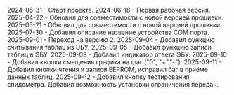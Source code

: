 2024-05-31 - Старт проекта.
2024-06-18 - Первая рабочая версия.
2025-04-22 - Обновил для совместимости с новой версией прошивки.
2025-05-21 - Обновил для совместимости с новой версией прошивки.
2025-07-30 - Добавил описание название устройства COM порта.
2025-09-01 - Переход на версию 2.
2025-09-04 - Добавил функцию считывания таблиц из ЭБУ.
2025-09-05 - Добавил функцию записи таблиц в ЭБУ.
2025-09-08 - Добавил индикатор ответа ЭБУ.
2025-09-10 - Добавил кнопки смещения графика на шаг ("0", "+","-").
2025-09-11 - Добавил кнопки чтения и записи EEPROM, исправил баг в приёме данных таблиц.
2025-09-12 - Добавил кнопку тестирования спидометра.
				Добавил возможность установки ограничения передач.
